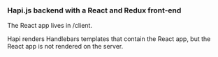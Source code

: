 ### Hapi.js backend with a React and Redux front-end

The React app lives in /client.

Hapi renders Handlebars templates that contain the React app, but the React app is not rendered on the server.
